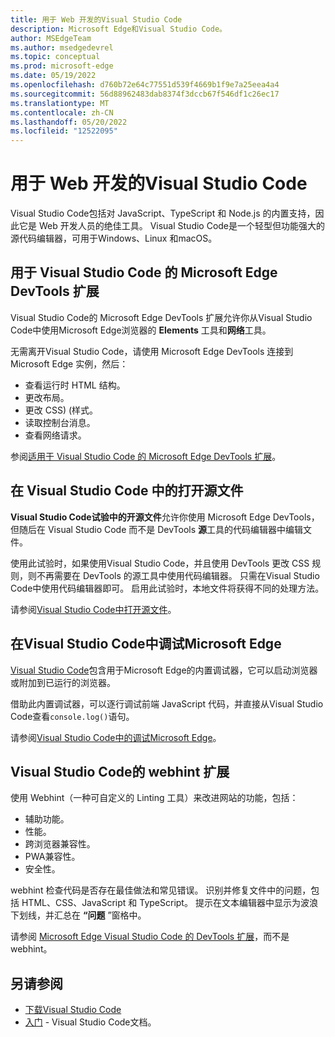 ```yaml
---
title: 用于 Web 开发的Visual Studio Code
description: Microsoft Edge和Visual Studio Code。
author: MSEdgeTeam
ms.author: msedgedevrel
ms.topic: conceptual
ms.prod: microsoft-edge
ms.date: 05/19/2022
ms.openlocfilehash: d760b72e64c77551d539f4669b1f9e7a25eea4a4
ms.sourcegitcommit: 56d88962483dab8374f3dccb67f546df1c26ec17
ms.translationtype: MT
ms.contentlocale: zh-CN
ms.lasthandoff: 05/20/2022
ms.locfileid: "12522095"
---
```

# <a name="visual-studio-code-for-web-development"></a>用于 Web 开发的Visual Studio Code

Visual Studio Code包括对 JavaScript、TypeScript 和 Node.js 的内置支持，因此它是 Web 开发人员的绝佳工具。  Visual Studio Code是一个轻型但功能强大的源代码编辑器，可用于Windows、Linux 和macOS。


<!-- ====================================================================== -->
## <a name="microsoft-edge-devtools-extension-for-visual-studio-code"></a>用于 Visual Studio Code 的 Microsoft Edge DevTools 扩展

Visual Studio Code的 Microsoft Edge DevTools 扩展允许你从Visual Studio Code中使用Microsoft Edge浏览器的 **Elements** 工具和**网络**工具。

无需离开Visual Studio Code，请使用 Microsoft Edge DevTools 连接到 Microsoft Edge 实例，然后：
* 查看运行时 HTML 结构。
* 更改布局。
* 更改 CSS)  (样式。
* 读取控制台消息。
* 查看网络请求。

参阅[适用于 Visual Studio Code 的 Microsoft Edge DevTools 扩展](microsoft-edge-devtools-extension.md)。


<!-- ====================================================================== -->
## <a name="open-source-files-in-visual-studio-code"></a>在 Visual Studio Code 中的打开源文件

**Visual Studio Code试验中的开源文件**允许你使用 Microsoft Edge DevTools，但随后在 Visual Studio Code 而不是 DevTools **源**工具的代码编辑器中编辑文件。

使用此试验时，如果使用Visual Studio Code，并且使用 DevTools 更改 CSS 规则，则不再需要在 DevTools 的源工具中使用代码编辑器。  只需在Visual Studio Code中使用代码编辑器即可。  启用此试验时，本地文件将获得不同的处理方法。<!--TODO: be specific-->

请参阅[Visual Studio Code中打开源文件](../devtools-guide-chromium/sources/opening-sources-in-vscode.md)。


<!-- ====================================================================== -->
## <a name="debug-microsoft-edge-in-visual-studio-code"></a>在Visual Studio Code中调试Microsoft Edge

[Visual Studio Code](https://code.visualstudio.com)包含用于Microsoft Edge的内置调试器，它可以启动浏览器或附加到已运行的浏览器。

借助此内置调试器，可以逐行调试前端 JavaScript 代码，并直接从Visual Studio Code查看`console.log()`语句。

请参阅[Visual Studio Code中的调试Microsoft Edge](debugger-for-edge.md)。


<!-- what to do with this section?  present page is supposed to have h2 for each child page of TOC node, where h2 contains only 1 paragraph and link to child page -->
<!-- ====================================================================== -->
## <a name="the-webhint-extension-for-visual-studio-code"></a>Visual Studio Code的 webhint 扩展

使用 Webhint（一种可自定义的 Linting 工具）来改进网站的功能，包括：

*   辅助功能。
*   性能。
*   跨浏览器兼容性。
*   PWA兼容性。
*   安全性。

webhint 检查代码是否存在最佳做法和常见错误。  识别并修复文件中的问题，包括 HTML、CSS、JavaScript 和 TypeScript。  提示在文本编辑器中显示为波浪下划线，并汇总在 **“问题** ”窗格中。

<!-- todo: don't have png files in this nav page.  delete png (only used here) -->
<!-- ![The webhint extension for Visual Studio Code.](media/webhint-extension.png) -->

请参阅 [Microsoft Edge Visual Studio Code 的 DevTools 扩展](microsoft-edge-devtools-extension.md)，而不是 webhint。


<!-- ====================================================================== -->
## <a name="see-also"></a>另请参阅

*  [下载Visual Studio Code](https://code.visualstudio.com)
*  [入门](https://code.visualstudio.com/Docs) - Visual Studio Code文档。
